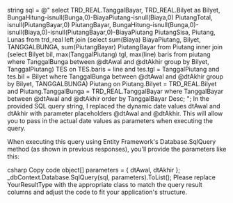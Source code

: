 string sql = @"
    select TRD_REAL.TanggalBayar, TRD_REAL.Bilyet as Bilyet, BungaHitung-isnull(Bunga,0)-BiayaPiutang-isnull(Biaya,0) PiutangTotal,
    isnull(PiutangBayar,0) PiutangBayar,
    BungaHitung-isnull(Bunga,0)-isnull(Biaya,0)-isnull(PiutangBayar,0)-BiayaPiutang PiutangSisa, Piutang, Lunas
    from trd_real
    left join
    (select sum(Biaya) BiayaPiutang, Bilyet, TANGGALBUNGA, sum(PiutangBayar) PiutangBayar from Piutang
    inner join (select Bilyet bil, max(TanggalPiutang) tgl, max(line) baris from piutang where TanggalBunga between @dtAwal and @dtAkhir group by Bilyet, TanggalPiutang) TES
    on TES.baris = line and tes.tgl = TanggalPiutang and tes.bil = Bilyet
    where TanggalBunga between @dtAwal and @dtAkhir group by Bilyet, TANGGALBUNGA)
    Piutang on Piutang.Bilyet = TRD_REAL.Bilyet and Piutang.TanggalBunga = TRD_REAL.TanggalBayar
    where TanggalBayar between @dtAwal and @dtAkhir
    order by TanggalBayar Desc;
";
In the provided SQL query string, I replaced the dynamic date values dtAwal and dtAkhir with parameter placeholders @dtAwal and @dtAkhir. This will allow you to pass in the actual date values as parameters when executing the query.

When executing this query using Entity Framework's Database.SqlQuery method (as shown in previous responses), you'll provide the parameters like this:

csharp
Copy code
object[] parameters = { dtAwal, dtAkhir };
_dbContext.Database.SqlQuery<YourResultType>(sql, parameters).ToList();
Please replace YourResultType with the appropriate class to match the query result columns and adjust the code to fit your application's structure.





